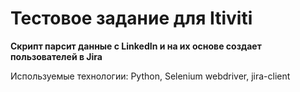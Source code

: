 # Тестовое задание для Itiviti

**Скрипт парсит данные с LinkedIn и на их основе создает пользователей в Jira**

Используемые технологии: Python, Selenium webdriver, jira-client